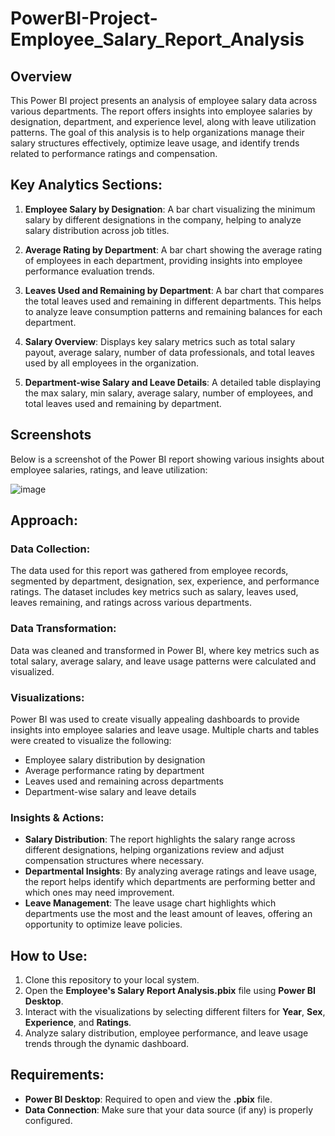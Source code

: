 # PowerBI-Project-Employee_Salary_Report_Analysis

## Overview

This Power BI project presents an analysis of employee salary data across various departments. The report offers insights into employee salaries by designation, department, and experience level, along with leave utilization patterns. The goal of this analysis is to help organizations manage their salary structures effectively, optimize leave usage, and identify trends related to performance ratings and compensation.

## Key Analytics Sections:

1. **Employee Salary by Designation**: A bar chart visualizing the minimum salary by different designations in the company, helping to analyze salary distribution across job titles.

2. **Average Rating by Department**: A bar chart showing the average rating of employees in each department, providing insights into employee performance evaluation trends.

3. **Leaves Used and Remaining by Department**: A bar chart that compares the total leaves used and remaining in different departments. This helps to analyze leave consumption patterns and remaining balances for each department.

4. **Salary Overview**: Displays key salary metrics such as total salary payout, average salary, number of data professionals, and total leaves used by all employees in the organization.

5. **Department-wise Salary and Leave Details**: A detailed table displaying the max salary, min salary, average salary, number of employees, and total leaves used and remaining by department.

## Screenshots

Below is a screenshot of the Power BI report showing various insights about employee salaries, ratings, and leave utilization:

![image](https://github.com/user-attachments/assets/f2d04fe7-af62-4b90-bac9-184d8708694a)


## Approach:

### Data Collection:
The data used for this report was gathered from employee records, segmented by department, designation, sex, experience, and performance ratings. The dataset includes key metrics such as salary, leaves used, leaves remaining, and ratings across various departments.

### Data Transformation:
Data was cleaned and transformed in Power BI, where key metrics such as total salary, average salary, and leave usage patterns were calculated and visualized.

### Visualizations:
Power BI was used to create visually appealing dashboards to provide insights into employee salaries and leave usage. Multiple charts and tables were created to visualize the following:
- Employee salary distribution by designation
- Average performance rating by department
- Leaves used and remaining across departments
- Department-wise salary and leave details

### Insights & Actions:
- **Salary Distribution**: The report highlights the salary range across different designations, helping organizations review and adjust compensation structures where necessary.
- **Departmental Insights**: By analyzing average ratings and leave usage, the report helps identify which departments are performing better and which ones may need improvement.
- **Leave Management**: The leave usage chart highlights which departments use the most and the least amount of leaves, offering an opportunity to optimize leave policies.

## How to Use:

1. Clone this repository to your local system.
2. Open the **Employee's Salary Report Analysis.pbix** file using **Power BI Desktop**.
3. Interact with the visualizations by selecting different filters for **Year**, **Sex**, **Experience**, and **Ratings**.
4. Analyze salary distribution, employee performance, and leave usage trends through the dynamic dashboard.

## Requirements:

- **Power BI Desktop**: Required to open and view the **.pbix** file.
- **Data Connection**: Make sure that your data source (if any) is properly configured.

